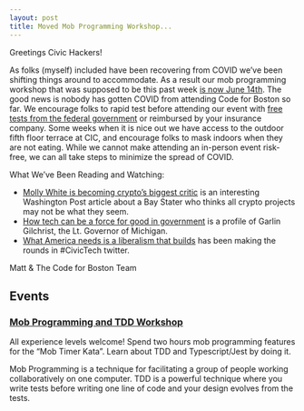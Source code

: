 ```yaml
---
layout: post
title: Moved Mob Programming Workshop...
---
```

Greetings Civic Hackers!

As folks (myself) included have been recovering from COVID we’ve been shifting things around to accommodate. As a result our mob programming workshop that was supposed to be this past week [is now June 14th](https://www.meetup.com/Boston-Software-Crafters/events/285576929/). The good news is nobody has gotten COVID from attending Code for Boston so far. We encourage folks to rapid test before attending our event with [free tests from the federal government](https://special.usps.com/testkits) or reimbursed by your insurance company. Some weeks when it is nice out we have access to the outdoor fifth floor terrace at CIC, and encourage folks to mask indoors when they are not eating. While we cannot make attending an in-person event risk-free, we can all take steps to minimize the spread of COVID.

What We’ve Been Reading and Watching:

- [Molly White is becoming crypto’s biggest critic](https://wapo.st/3x2eQg9) is an interesting Washington Post article about a Bay Stater who thinks all crypto projects may not be what they seem.
- [How tech can be a force for good in government](https://wapo.st/3lZAdIO) is a profile of Garlin Gilchrist, the Lt. Governor of Michigan.
- [What America needs is a liberalism that builds](https://www.nytimes.com/2022/05/29/opinion/biden-liberalism-infrastructure-building.html?unlocked_article_code=AAAAAAAAAAAAAAAACEIPuomT1JKd6J17Vw1cRCfTTMQmqxCdw_PIxftm3iWka3DIDmwTiOMNAo6B_EGKb6tvat122zWRScVINL40QblzyOFFNldxURSjvoaeldEPPiQxpYO1USU2w5fJF_gewAPdU1OYeq151aHt-FWPKiSxCvmIz3YrdFth8ZdnaVqvjiYXwqnPFvp_2YUqwa0iVZx-RmpWZSHZ7eL6SEkrYKXwZRrZ4wk9W-lfSGuTyYbas-RcBV0UXVHWT3p_4nI-7MddOb4UNKX5LB0ne6nukOlbSzwofMryWcpHF8WDnK5qsLXNtRWI1MG9ov09H6hUt7_E2X2oJ9NVUM7DIxDsUbBkotJChQ&smid=url-share) has been making the rounds in #CivicTech twitter.

Matt & The Code for Boston Team

## Events
### [Mob Programming and TDD Workshop](https://docs.google.com/document/d/1IhVHif_YHBigiJCA1zY0IwwdtHXWX28XqRCsuxJOSzM/edit#heading=h.4ipjp8tf74m0)

All experience levels welcome! Spend two hours mob programming features for the “Mob Timer Kata”.  Learn about TDD and Typescript/Jest by doing it.

Mob Programming is a technique for facilitating a group of people working collaboratively on one computer. TDD is a powerful technique where you write tests before writing one line of code and your design evolves from the tests.